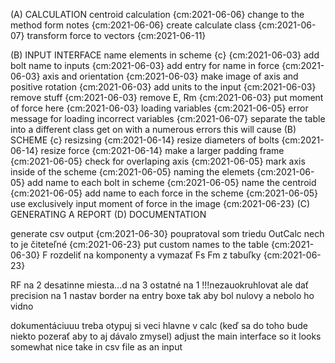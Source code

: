 (A) CALCULATION
    centroid calculation {cm:2021-06-06}
        change to the method form notes {cm:2021-06-06}
    create calculate class {cm:2021-06-07}
    transform force to vectors {cm:2021-06-11}
    
(B) INPUT INTERFACE 
    name elements in scheme {c} {cm:2021-06-03}
        add bolt name to inputs     {cm:2021-06-03}
        add entry for name in force {cm:2021-06-03}
    axis and orientation {cm:2021-06-03}
        make image of axis and positive rotation {cm:2021-06-03}
    add units to the input {cm:2021-06-03}
    remove stuff {cm:2021-06-03}
        remove E, Rm {cm:2021-06-03}
        put moment of force here {cm:2021-06-03}
    loading variables {cm:2021-06-05}
    error message for loading incorrect variables {cm:2021-06-07}
    separate the table into a different class
        get on with a numerous errors this will cause
(B) SCHEME  {c}
    resizsing {cm:2021-06-14}
        resize diameters of bolts {cm:2021-06-14}
        resize force {cm:2021-06-14}
        make a larger padding frame {cm:2021-06-05}
        check for overlaping
    axis {cm:2021-06-05}
        mark axis inside of the scheme {cm:2021-06-05}
    naming the elemets {cm:2021-06-05}
        add name to each bolt in scheme {cm:2021-06-05}
        name the centroid {cm:2021-06-05}
        add name to each force in the scheme {cm:2021-06-05}
    use exclusively input moment of force in the image {cm:2021-06-23}
(C) GENERATING A REPORT
(D) DOCUMENTATION


generate csv output {cm:2021-06-30}
poupratoval som triedu OutCalc nech to je čiteteľné {cm:2021-06-23}
put custom names to the table  {cm:2021-06-30}
F rozdeliť na komponenty a vymazať Fs Fm z tabuľky {cm:2021-06-23}

RF na 2 desatinne miesta...d na 3 ostatné na 1
    !!!nezauokruhlovat ale dať precision na 1
    nastav border na entry boxe tak aby bol nulovy a nebolo ho vidno

dokumentáciuuu treba
otypuj si veci hlavne v calc (keď sa do toho bude niekto pozerať aby to aj dávalo zmysel)
adjust the main interface so it looks somewhat nice
take in csv file as an input